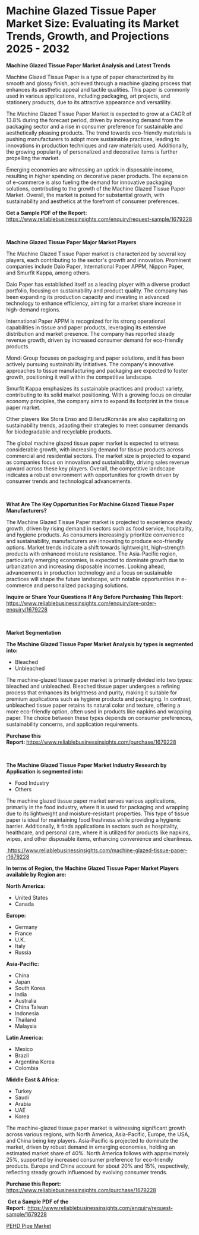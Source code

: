 <p><h1>Machine Glazed Tissue Paper Market Size: Evaluating its Market Trends, Growth, and Projections 2025 - 2032</h1></p><p><strong>Machine Glazed Tissue Paper Market Analysis and Latest Trends</strong></p>
<p><p>Machine Glazed Tissue Paper is a type of paper characterized by its smooth and glossy finish, achieved through a machine glazing process that enhances its aesthetic appeal and tactile qualities. This paper is commonly used in various applications, including packaging, art projects, and stationery products, due to its attractive appearance and versatility.</p><p>The Machine Glazed Tissue Paper Market is expected to grow at a CAGR of 13.8% during the forecast period, driven by increasing demand from the packaging sector and a rise in consumer preference for sustainable and aesthetically pleasing products. The trend towards eco-friendly materials is pushing manufacturers to adopt more sustainable practices, leading to innovations in production techniques and raw materials used. Additionally, the growing popularity of personalized and decorative items is further propelling the market. </p><p>Emerging economies are witnessing an uptick in disposable income, resulting in higher spending on decorative paper products. The expansion of e-commerce is also fueling the demand for innovative packaging solutions, contributing to the growth of the Machine Glazed Tissue Paper Market. Overall, the market is poised for substantial growth, with sustainability and aesthetics at the forefront of consumer preferences.</p></p>
<p><strong>Get a Sample PDF of the Report:&nbsp;</strong> <a href="https://www.reliablebusinessinsights.com/enquiry/request-sample/1679228?utm_campaign=2238&utm_medium=2&utm_source=Github&utm_content=ia&utm_term=01042025&utm_id=machine-glazed-tissue-paper">https://www.reliablebusinessinsights.com/enquiry/request-sample/1679228</a></p>
<p>&nbsp;</p>
<p><strong>Machine Glazed Tissue Paper Major Market Players</strong></p>
<p><p>The Machine Glazed Tissue Paper market is characterized by several key players, each contributing to the sector's growth and innovation. Prominent companies include Daio Paper, International Paper APPM, Nippon Paper, and Smurfit Kappa, among others. </p><p>Daio Paper has established itself as a leading player with a diverse product portfolio, focusing on sustainability and product quality. The company has been expanding its production capacity and investing in advanced technology to enhance efficiency, aiming for a market share increase in high-demand regions.</p><p>International Paper APPM is recognized for its strong operational capabilities in tissue and paper products, leveraging its extensive distribution and market presence. The company has reported steady revenue growth, driven by increased consumer demand for eco-friendly products. </p><p>Mondi Group focuses on packaging and paper solutions, and it has been actively pursuing sustainability initiatives. The company's innovative approaches to tissue manufacturing and packaging are expected to foster growth, positioning it well within the competitive landscape.</p><p>Smurfit Kappa emphasizes its sustainable practices and product variety, contributing to its solid market positioning. With a growing focus on circular economy principles, the company aims to expand its footprint in the tissue paper market.</p><p>Other players like Stora Enso and BillerudKorsnäs are also capitalizing on sustainability trends, adapting their strategies to meet consumer demands for biodegradable and recyclable products.</p><p>The global machine glazed tissue paper market is expected to witness considerable growth, with increasing demand for tissue products across commercial and residential sectors. The market size is projected to expand as companies focus on innovation and sustainability, driving sales revenue upward across these key players. Overall, the competitive landscape indicates a robust environment with opportunities for growth driven by consumer trends and technological advancements.</p></p>
<p>&nbsp;</p>
<p><strong>What Are The Key Opportunities For Machine Glazed Tissue Paper Manufacturers?</strong></p>
<p><p>The Machine Glazed Tissue Paper market is projected to experience steady growth, driven by rising demand in sectors such as food service, hospitality, and hygiene products. As consumers increasingly prioritize convenience and sustainability, manufacturers are innovating to produce eco-friendly options. Market trends indicate a shift towards lightweight, high-strength products with enhanced moisture resistance. The Asia-Pacific region, particularly emerging economies, is expected to dominate growth due to urbanization and increasing disposable incomes. Looking ahead, advancements in production technology and a focus on sustainable practices will shape the future landscape, with notable opportunities in e-commerce and personalized packaging solutions.</p></p>
<p><strong>Inquire or Share Your Questions If Any Before Purchasing This Report:</strong> <a href="https://www.reliablebusinessinsights.com/enquiry/pre-order-enquiry/1679228?utm_campaign=2238&utm_medium=2&utm_source=Github&utm_content=ia&utm_term=01042025&utm_id=machine-glazed-tissue-paper">https://www.reliablebusinessinsights.com/enquiry/pre-order-enquiry/1679228</a></p>
<p>&nbsp;</p>
<p><strong>Market Segmentation</strong></p>
<p><strong>The Machine Glazed Tissue Paper Market Analysis by types is segmented into:</strong></p>
<p><ul><li>Bleached</li><li>Unbleached</li></ul></p>
<p><p>The machine-glazed tissue paper market is primarily divided into two types: bleached and unbleached. Bleached tissue paper undergoes a refining process that enhances its brightness and purity, making it suitable for premium applications such as hygiene products and packaging. In contrast, unbleached tissue paper retains its natural color and texture, offering a more eco-friendly option, often used in products like napkins and wrapping paper. The choice between these types depends on consumer preferences, sustainability concerns, and application requirements.</p></p>
<p><strong>Purchase this Report:&nbsp;</strong><a href="https://www.reliablebusinessinsights.com/purchase/1679228?utm_campaign=2238&utm_medium=2&utm_source=Github&utm_content=ia&utm_term=01042025&utm_id=machine-glazed-tissue-paper">https://www.reliablebusinessinsights.com/purchase/1679228</a></p>
<p>&nbsp;</p>
<p><strong>The Machine Glazed Tissue Paper Market Industry Research by Application is segmented into:</strong></p>
<p><ul><li>Food Industry</li><li>Others</li></ul></p>
<p><p>The machine glazed tissue paper market serves various applications, primarily in the food industry, where it is used for packaging and wrapping due to its lightweight and moisture-resistant properties. This type of tissue paper is ideal for maintaining food freshness while providing a hygienic barrier. Additionally, it finds applications in sectors such as hospitality, healthcare, and personal care, where it is utilized for products like napkins, wipes, and other disposable items, enhancing convenience and cleanliness.</p></p>
<p><a href="https://www.reliablebusinessinsights.com/machine-glazed-tissue-paper-r1679228?utm_campaign=2238&utm_medium=2&utm_source=Github&utm_content=ia&utm_term=01042025&utm_id=machine-glazed-tissue-paper">&nbsp;https://www.reliablebusinessinsights.com/machine-glazed-tissue-paper-r1679228</a></p>
<p><strong>In terms of Region, the Machine Glazed Tissue Paper Market Players available by Region are:</strong></p>
<p>
    <p> <strong> North America: </strong>
        <ul>
            <li>United States</li>
            <li>Canada</li>
        </ul>
        </p> 
    <p> <strong> Europe: </strong>
        <ul>
            <li>Germany</li>
            <li>France</li>
            <li>U.K.</li>
            <li>Italy</li>
            <li>Russia</li>
        </ul>
        </p> 
    <p> <strong> Asia-Pacific: </strong>
        <ul>
            <li>China</li>
            <li>Japan</li>
            <li>South Korea</li>
            <li>India</li>
            <li>Australia</li>
            <li>China Taiwan</li>
            <li>Indonesia</li>
            <li>Thailand</li>
            <li>Malaysia</li>
        </ul>
        </p> 
    <p> <strong> Latin America: </strong>
        <ul>
            <li>Mexico</li>
            <li>Brazil</li>
            <li>Argentina Korea</li>
            <li>Colombia</li>
        </ul>
        </p> 
    <p> <strong> Middle East & Africa: </strong>
        <ul>
            <li>Turkey</li>
            <li>Saudi</li>
            <li>Arabia</li>
            <li>UAE</li>
            <li>Korea</li>
        </ul>
    </p>
    </p>
<p><p>The machine-glazed tissue paper market is witnessing significant growth across various regions, with North America, Asia-Pacific, Europe, the USA, and China being key players. Asia-Pacific is projected to dominate the market, driven by robust demand in emerging economies, holding an estimated market share of 40%. North America follows with approximately 25%, supported by increased consumer preference for eco-friendly products. Europe and China account for about 20% and 15%, respectively, reflecting steady growth influenced by evolving consumer trends.</p></p>
<p><strong>Purchase this Report: </strong><a href="https://www.reliablebusinessinsights.com/purchase/1679228?utm_campaign=2238&utm_medium=2&utm_source=Github&utm_content=ia&utm_term=01042025&utm_id=machine-glazed-tissue-paper">https://www.reliablebusinessinsights.com/purchase/1679228</a></p>
<p>&nbsp;<strong>Get a Sample PDF of the Report:&nbsp;&nbsp;</strong><a href="https://www.reliablebusinessinsights.com/enquiry/request-sample/1679228?utm_campaign=2238&utm_medium=2&utm_source=Github&utm_content=ia&utm_term=01042025&utm_id=machine-glazed-tissue-paper">https://www.reliablebusinessinsights.com/enquiry/request-sample/1679228</a></p>
<p><strong></strong></p>
<p><p><a href="https://github.com/hgf64gh/Market-Research-Report-List-2/blob/main/pehd-pipe-market.md?utm_campaign=2238&utm_medium=2&utm_source=Github&utm_content=ia&utm_term=01042025&utm_id=machine-glazed-tissue-paper">PEHD Pipe Market</a></p></p>